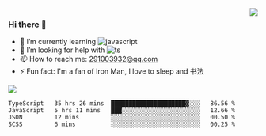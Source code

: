 <img align='right' src='https://github-readme-stats.vercel.app/api?username=niaogege&show_icons=true&theme=radical'/>

### Hi there 👋

- 🌱 I’m currently learning ![javascript](https://img.shields.io/badge/javacript-learn-orange)
- 🤔 I’m looking for help with ![ts](https://img.shields.io/badge/ts-learn-yellow)
- 📫 How to reach me: 291003932@qq.com
- ⚡ Fun fact:  I'm a fan of Iron Man, I love to sleep and 书法

![](https://github-readme-stats.vercel.app/api/top-langs/?username=niaogege&layout=compact)

<!--START_SECTION:waka-->
```text
TypeScript   35 hrs 26 mins  █████████████████████▓░░░   86.56 % 
JavaScript   5 hrs 11 mins   ███░░░░░░░░░░░░░░░░░░░░░░   12.66 % 
JSON         12 mins         ░░░░░░░░░░░░░░░░░░░░░░░░░   00.50 % 
SCSS         6 mins          ░░░░░░░░░░░░░░░░░░░░░░░░░   00.25 % 
```
<!--END_SECTION:waka-->
